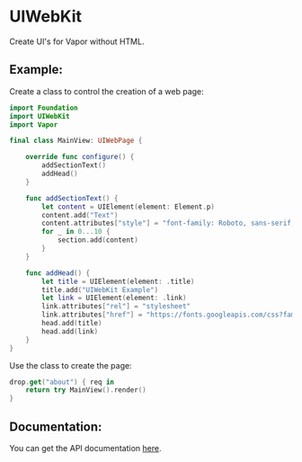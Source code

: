 # UIWebKit

Create UI's for Vapor without HTML.

## Example:

Create a class to control the creation of a web page:

```swift
import Foundation
import UIWebKit
import Vapor

final class MainView: UIWebPage {

    override func configure() {
        addSectionText()
        addHead()
    }

    func addSectionText() {
        let content = UIElement(element: Element.p)
        content.add("Text")
        content.attributes["style"] = "font-family: Roboto, sans-serif;"
        for _ in 0...10 {
            section.add(content)
        }
    }

    func addHead() {
        let title = UIElement(element: .title)
        title.add("UIWebKit Example")
        let link = UIElement(element: .link)
        link.attributes["rel"] = "stylesheet"
        link.attributes["href"] = "https://fonts.googleapis.com/css?family=Roboto"
        head.add(title)
        head.add(link)
    }
}
```

Use the class to create the page:

```swift
drop.get("about") { req in
    return try MainView().render()
}
```
## Documentation:

You can get the API documentation [here](https://calebkleveter.github.io/UIWebKit-Docs/).
